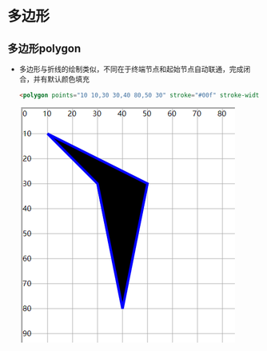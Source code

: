 # 多边形

## 多边形polygon

+ 多边形与折线的绘制类似，不同在于终端节点和起始节点自动联通，完成闭合，并有默认颜色填充

  ```html
  <polygon points="10 10,30 30,40 80,50 30" stroke="#00f" stroke-width="1" />
  ```

  ![alt text](images/多边形.png)
